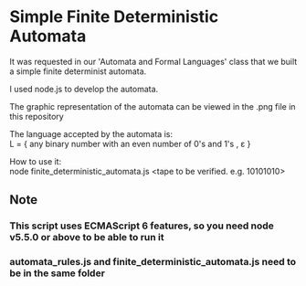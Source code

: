 <h1>Simple Finite Deterministic Automata</h1>

It was requested in our 'Automata and Formal Languages' class that we built a simple finite determinist automata.

I used node.js to develop the automata.

The graphic representation of the automata can be viewed in the .png file in this repository

The language accepted by the automata is:</br>
 L = { any binary number with an even number of 0's and 1's , ε }
  
How to use it:</br>
 node finite_deterministic_automata.js <tape to be verified. e.g. 10101010>
  
<h2>Note</h2>
  <h3>This script uses ECMAScript 6 features, so you need node v5.5.0 or above to be able to run it</h3>
  <h3>automata_rules.js and finite_deterministic_automata.js need to be in the same folder</h3>
